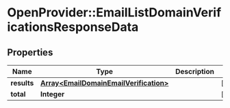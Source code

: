 # OpenProvider::EmailListDomainVerificationsResponseData

## Properties
Name | Type | Description | Notes
------------ | ------------- | ------------- | -------------
**results** | [**Array&lt;EmailDomainEmailVerification&gt;**](EmailDomainEmailVerification.md) |  | [optional] 
**total** | **Integer** |  | [optional] 

